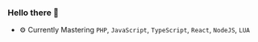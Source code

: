 ### Hello there 👋

- ⚙️ Currently Mastering `PHP`, `JavaScript`, `TypeScript`, `React`, `NodeJS`, `LUA`
